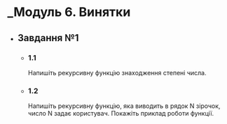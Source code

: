 # _Модуль 6. Винятки

- ## __Завдання №1__
  - ### __1.1__
    Напишіть рекурсивну функцію знаходження степені числа.
  - ### __1.2__
    Напишіть рекурсивну функцію, яка виводить в рядок
    N зірочок, число N задає користувач. Покажіть приклад
    роботи функції.